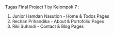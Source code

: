 Tugas Final Project 1 by Kelompok 7 :
1. Junior Hamdan Nasution - Home & Todos Pages
2. Rechan Prihandika - About & Portofolio Pages
3. Riki Suhardi - Contact & Blog Pages
